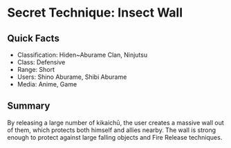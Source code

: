 # Secret Technique: Insect Wall

## Quick Facts
- Classification: Hiden~Aburame Clan, Ninjutsu
- Class: Defensive
- Range: Short
- Users: Shino Aburame, Shibi Aburame
- Media: Anime, Game

## Summary
By releasing a large number of kikaichū, the user creates a massive wall out of them, which protects both himself and allies nearby. The wall is strong enough to protect against large falling objects and Fire Release techniques.
